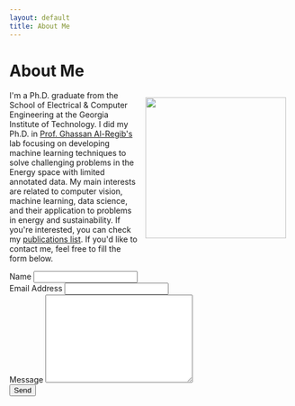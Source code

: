 ```yaml
---
layout: default
title: About Me
---
```


<h1 class="pageTitle">About Me</h1>

<div>
  <img src="{{ '/assets/img/yazeed.jpg' | prepend: site.baseurl }}" alt="" height="250" width="250" align="right" hspace="12" vspace="12">
</div>

<div>

  <p>I'm a Ph.D. graduate from the School of Electrical & Computer Engineering at the Georgia Institute of Technology. I did my Ph.D. in <a href=" https://ghassanalregib.info/"> Prof. Ghassan Al-Regib's</a> lab focusing on developing machine learning techniques to solve challenging problems in the Energy space with limited annotated data. My main interests are related to computer vision, machine learning, data science, and their application to problems in energy and sustainability. If you're interested, you can check my  <a href="https://www.yalaudah.com/publications"> publications list</a>. If you'd like to contact me, feel free to fill the form below.</p>

 

<form action="https://formspree.io/yalaudah@gmail.com" method="POST">
    <label for="name">Name</label>    
    <input type="text" id="name" name="name" class="full-width"><br>
    <label for="email">Email Address</label>
    <input type="email" id="email" name="_replyto" class="full-width"><br>
    <label for="message">Message</label>
    <textarea name="message" id="message" cols="30" rows="10" class="full-width"></textarea><br>
    <input type="submit" value="Send" class="button">
  </form>


</div>
